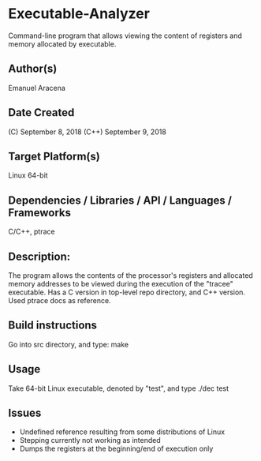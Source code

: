# Executable-Analyzer
Command-line program that allows viewing the content of registers and memory allocated by executable.

## Author(s)

  Emanuel Aracena

## Date Created

(C) September 8, 2018
(C++) September 9, 2018

## Target Platform(s)

  Linux 64-bit

## Dependencies / Libraries / API / Languages / Frameworks

  C/C++, ptrace
 
## Description:

  The program allows the contents of the processor's registers and allocated memory addresses to be viewed during the execution of the "tracee" executable. Has a C version in top-level repo directory, and C++ version. Used ptrace docs as reference.

## Build instructions

  Go into src directory, and type: make
  
## Usage

  Take 64-bit Linux executable, denoted by "test", and type ./dec test
  
## Issues

* Undefined reference resulting from some distributions of Linux
* Stepping currently not working as intended
* Dumps the registers at the beginning/end of execution only
